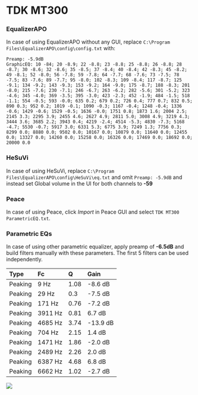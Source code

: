 # TDK MT300

### EqualizerAPO
In case of using EqualizerAPO without any GUI, replace `C:\Program Files\EqualizerAPO\config\config.txt`
with:
```
Preamp: -5.9dB
GraphicEQ: 10 -84; 20 -8.9; 22 -8.8; 23 -8.8; 25 -8.8; 26 -8.8; 28 -8.7; 30 -8.6; 32 -8.6; 35 -8.5; 37 -8.4; 40 -8.4; 42 -8.3; 45 -8.2; 49 -8.1; 52 -8.0; 56 -7.8; 59 -7.8; 64 -7.7; 68 -7.6; 73 -7.5; 78 -7.5; 83 -7.6; 89 -7.7; 95 -8.0; 102 -8.3; 109 -8.4; 117 -8.7; 125 -9.1; 134 -9.2; 143 -9.3; 153 -9.2; 164 -9.0; 175 -8.7; 188 -8.3; 201 -8.0; 215 -7.6; 230 -7.1; 246 -6.7; 263 -6.2; 282 -5.6; 301 -5.2; 323 -4.6; 345 -4.0; 369 -3.5; 395 -3.0; 423 -2.3; 452 -1.9; 484 -1.5; 518 -1.1; 554 -0.5; 593 -0.0; 635 0.2; 679 0.2; 726 0.4; 777 0.7; 832 0.5; 890 0.3; 952 0.2; 1019 -0.1; 1090 -0.3; 1167 -0.4; 1248 -0.4; 1336 -0.6; 1429 -0.6; 1529 -0.5; 1636 -0.0; 1751 0.8; 1873 1.6; 2004 2.5; 2145 3.3; 2295 3.9; 2455 4.6; 2627 4.9; 2811 5.0; 3008 4.9; 3219 4.3; 3444 3.6; 3685 2.2; 3943 0.4; 4219 -2.4; 4514 -5.3; 4830 -7.3; 5168 -4.7; 5530 -0.7; 5917 3.0; 6331 5.3; 6775 3.9; 7249 1.3; 7756 0.3; 8299 0.0; 8880 0.0; 9502 0.0; 10167 0.0; 10879 0.0; 11640 0.0; 12455 0.0; 13327 0.0; 14260 0.0; 15258 0.0; 16326 0.0; 17469 0.0; 18692 0.0; 20000 0.0
```

### HeSuVi
In case of using HeSuVi, replace `C:\Program Files\EqualizerAPO\config\HeSuVi\eq.txt` and omit `Preamp:
-5.9dB` and instead set Global volume in the UI for both channels to **-59**

### Peace
In case of using Peace, click *Import* in Peace GUI and select `TDK MT300 ParametricEQ.txt`.

### Parametric EQs
In case of using other parametric equalizer, apply preamp of **-6.5dB** and build filters manually with
these parameters. The first 5 filters can be used independently.

| Type    | Fc      |    Q | Gain     |
|:--------|:--------|:-----|:---------|
| Peaking | 9 Hz    | 1.08 | -8.6 dB  |
| Peaking | 29 Hz   | 0.3  | -7.5 dB  |
| Peaking | 171 Hz  | 0.76 | -7.2 dB  |
| Peaking | 3911 Hz | 0.81 | 6.7 dB   |
| Peaking | 4685 Hz | 3.74 | -13.9 dB |
| Peaking | 704 Hz  | 2.15 | 1.4 dB   |
| Peaking | 1471 Hz | 1.86 | -2.0 dB  |
| Peaking | 2489 Hz | 2.26 | 2.0 dB   |
| Peaking | 6387 Hz | 4.68 | 6.8 dB   |
| Peaking | 6662 Hz | 1.02 | -2.7 dB  |

![](https://raw.githubusercontent.com/jaakkopasanen/AutoEq/master/results/innerfidelity/sbaf-serious/TDK%20MT300/TDK%20MT300.png)